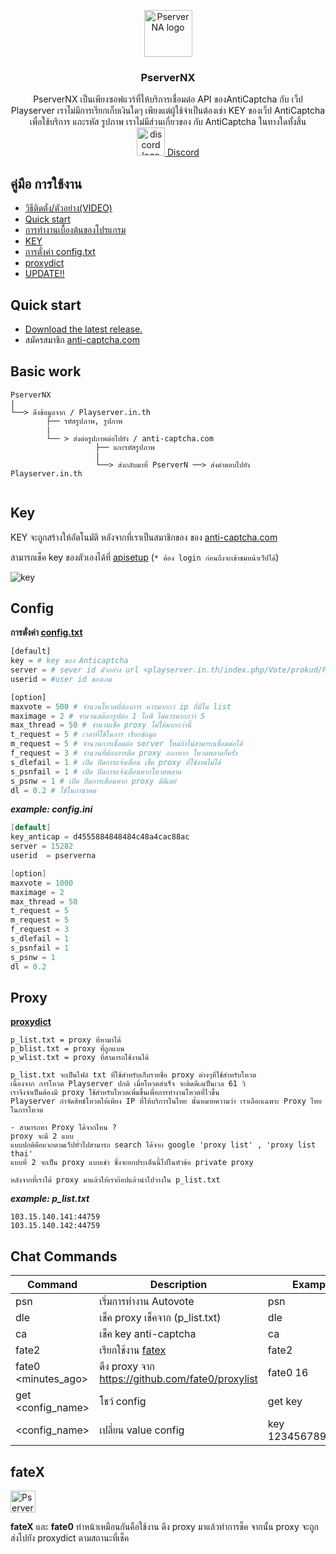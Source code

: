 
<p align="center">
  <a href="https://github.com/syntaxp/PserverNA">
    <img src="https://user-images.githubusercontent.com/47280575/59976572-9837e380-95f0-11e9-9ee6-d41de7c7846e.png" alt="PserverNA logo" width="77" height="75">
  </a>
</p>
<h3 align="center">PserverNX</h3>

<p align="center"> 
  PserverNX เป็นเพียงซอฟแวร์ที่ให้บริการเชื่อมต่อ API ของAntiCaptcha กับ เว็ป Playserver เราไม่มีการเรียกเก็บเงินใดๆ
  เพียงแต่ผู้ใช้จำเป็นต้องเช่า KEY ของเว็ป AntiCaptcha เพื่อใช้บริการ แกะรหัส รูปภาพ เราไม่มีส่วนเกี่ยวของ กับ AntiCaptcha ในทางใดทั้งสิ้น
  <br>

   <a href="https://discord.gg/Mgu73TN">
  <img src="https://encrypted-tbn0.gstatic.com/images?q=tbn:ANd9GcSakv86QJPY-E6rxMEo_WzAwYUzyndjdY_d-Zu2ZOr9UuMjClxy5A" alt="discord logo" width="45" height="45">
  <a href="https://discord.gg/Mgu73TN">Discord</a>


</p>


## คู่มือ การใช้งาน
- <a href="https://www.youtube.com/watch?v=KWmf4K1T_SU">วิธีติดตั่ง/ตัวอย่าง(VIDEO)</a>
- [Quick start](#quick-start)
- [การทำงานเบื้องต้นของโปรแกรม](#basic-work)
- [KEY](#key)
- [การตั่งค่า config.txt](#config)
- [proxydict](#proxy)
- [UPDATE!!](https://github.com/syntaxp/PserverNA/blob/master/update.md)

## Quick start
- [Download the latest release.](https://github.com/syntaxp/PserverNA/archive/master.zip)
- สมัครสมาชิก [anti-captcha.com](http://getcaptchasolution.com/e80kqlwlmw) 



## Basic work

```text
PserverNX
|
└──> ดึงข้อมูลจาก / Playserver.in.th
        ├── รหัสรูปภาพ, รูปภาพ 
        | 
        └── > ส่งต่อรูปภาพต่อไปยัง / anti-captcha.com
                   ├── แกะรหัสรูปภาพ
                   |
                   └──> ส่งกลับมาที่ PserverN ──> ส่งคำตอบไปยัง Playserver.in.th
                            
```


## Key
KEY จะถูกสร้างให้อัตโนมัติ หลังจากที่เราเป็นสมาชิกของ ของ [anti-captcha.com](http://getcaptchasolution.com/e80kqlwlmw) 

สามารถเช็ค key ของตัวเองได้ที่ [apisetup](https://anti-captcha.com/clients/settings/apisetup) (`* ต้อง login ก่อนถึงจะเข้าชมหน้าเว็ปได้`)

![key](https://user-images.githubusercontent.com/47280575/54017688-5d34b000-41b9-11e9-9840-cbbcb38cf9f8.png)


## Config
**การตั่งค่า  [config.txt](https://github.com/syntaxp/PserverNA/blob/master/control/config.txt)**

```python
[default]
key = # key ของ Anticaptcha
server = # sever id ตัวอย่าง url <playserver.in.th/index.php/Vote/prokud/PserverN-15282> id sever คือ 15282
userid = #user id ของเกม

[option]
maxvote = 500 # จำนวนโหวตที่ต้องการ ควรมากกว่ ip ที่มีใน list
maximage = 2 # จำนวนสต๊อกรูปต่อ 1 ไอพี ไม่ควรมากกว่า 5
max_thread = 50 # จำนวนเช็ค proxy ไม่ให้มากกว่านี้
t_request = 5 # เวลาที่ใช้ในการ เรียกข้อมูล
m_request = 5 # จำนวนการเชื่อมต่อ server ใหม่ถ้าไม่สามารถเชื่อมต่อได้ 
f_request = 3 # จำนวนที่ต้องการดีด proxy ออกหาก โหวตพลาดกี่ครั้ง
s_dlefail = 1 # เปิด ปิดการแจ้งเตือน เช็ค proxy ที่ใช้งานไม่ได้
s_psnfail = 1 # เปิด ปิดการแจ้งเตือนหากโหวตพลาด
s_psnw = 1 # เปิด ปิดการเตือนหาก proxy มีดีเลย์
dl = 0.2 # ใช้ในอานาคต


```
***example: config.ini***
```java
[default]
key_anticap = d4555884848484c48a4cac88ac
server = 15282
userid  = pserverna

[option]
maxvote = 1000
maximage = 2
max_thread = 50
t_request = 5
m_request = 5
f_request = 3
s_dlefail = 1
s_psnfail = 1
s_psnw = 1
dl = 0.2
```

## Proxy
**[proxydict](https://github.com/syntaxp/PserverNA/tree/master/proxydict)**


```text
p_list.txt = proxy ที่หามาได้
p_blist.txt = proxy ที่ถูกแบน
p_wlist.txt = proxy ที่สามารถใช้งานได้
```
```text
p_list.txt จะเป็นไฟล์ txt ที่ใช้สำหรับเก็บรายชื่อ proxy ต่างๆที่ใช้สำหรับโหวต
เนื้องจาก การโหวต Playserver ปกติ เมื่อโหวตสำเร็จ จะติดดีเลเป็นเวล 61 วิ
เราจึงจำเป็นต้องมี proxy ใช้สำหรับโหวตเพิ่มขึ้นเพื่อการทำงานโหวตที่ไวขึ้น
Playserver กำจัดสิทธ์โหวตให้เพียง IP ที่ให้บริการในไทย นั้นหมายความว่า เราเลือกเฉพาะ Proxy ไทยในการโหวต

- สามารถหา Proxy ได้จากไหน ?
proxy จะมี 2 แบบ 
แบบปกติคือแจกตามเว็ปทั่วไปสามารถ search ได้จาก google 'proxy list' , 'proxy list thai'
แบบที่ 2 จะเป็น proxy แบบเช่า ซึ่งจะยกประเด็นนี้ไปในหัวข้อ private proxy

หลังจากที่เราได้ proxy มาแล้วให้เราก๊อปแล้วนำไปวางใน p_list.txt
```

***example: p_list.txt***
```text
103.15.140.141:44759
103.15.140.142:44759
```



## Chat Commands

| Command         | Description | Example  |
| ------ | -------------------------- | --- |
| psn | เริ่มการทำงาน Autovote  | psn |
| dle | เช็ค proxy เช็คจาก (p_list.txt) | dle |
| ca  | เช็ค  key anti-captcha | ca |
| fate2| เรียกใช้งาน  [fatex](#fatex) | fate2 |
| fate0 <minutes_ago>| ดึง proxy จาก  https://github.com/fate0/proxylist | fate0 16 |
| get <config_name> | โชว์ config | get key |
| <config_name> <value> | เปลี่ยน value config | key 12345678901100 |
  
  
## fateX 

<img src="https://user-images.githubusercontent.com/47280575/59977053-b6084700-95f6-11e9-8953-3eb3a44b4d2f.png" alt="PserverNA logo" width="40" height="35">


**fateX** และ **fate0**
ทำหน้าเหมือนกันคือใช้งาน ดึง proxy มาแล้วทำการช็ค จากนั้น proxy จะถูกส่งไปยัง proxydict ตามสถานะที่เช็ค



